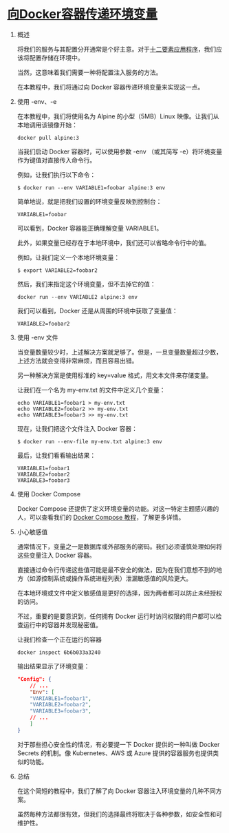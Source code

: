 # [向Docker容器传递环境变量](https://www.baeldung.com/ops/docker-container-environment-variables)

1. 概述

    将我们的服务与其配置分开通常是个好主意。对于[十二要素应用程序](https://www.baeldung.com/spring-boot-12-factor)，我们应该将配置存储在环境中。

    当然，这意味着我们需要一种将配置注入服务的方法。

    在本教程中，我们将通过向 Docker 容器传递环境变量来实现这一点。

2. 使用 -env、-e

    在本教程中，我们将使用名为 Alpine 的小型（5MB）Linux 映像。让我们从本地调用该镜像开始：

    `docker pull alpine:3`

    当我们启动 Docker 容器时，可以使用参数 -env （或其简写 -e）将环境变量作为键值对直接传入命令行。

    例如，让我们执行以下命令：

    `$ docker run --env VARIABLE1=foobar alpine:3 env`

    简单地说，就是把我们设置的环境变量反映到控制台：

    `VARIABLE1=foobar`

    可以看到，Docker 容器能正确理解变量 VARIABLE1。

    此外，如果变量已经存在于本地环境中，我们还可以省略命令行中的值。

    例如，让我们定义一个本地环境变量：

    `$ export VARIABLE2=foobar2`

    然后，我们来指定这个环境变量，但不去掉它的值：

    `docker run --env VARIABLE2 alpine:3 env`

    我们可以看到，Docker 还是从周围的环境中获取了变量值：

    `VARIABLE2=foobar2`

3. 使用 -env 文件

    当变量数量较少时，上述解决方案就足够了。但是，一旦变量数量超过少数，上述方法就会变得非常麻烦，而且容易出错。

    另一种解决方案是使用标准的 key=value 格式，用文本文件来存储变量。

    让我们在一个名为 my-env.txt 的文件中定义几个变量：

    ```shell
    echo VARIABLE1=foobar1 > my-env.txt
    echo VARIABLE2=foobar2 >> my-env.txt
    echo VARIABLE3=foobar3 >> my-env.txt
    ```

    现在，让我们把这个文件注入 Docker 容器：

    `$ docker run --env-file my-env.txt alpine:3 env`

    最后，让我们看看输出结果：

    ```log
    VARIABLE1=foobar1
    VARIABLE2=foobar2
    VARIABLE3=foobar3
    ```

4. 使用 Docker Compose

    Docker Compose 还提供了定义环境变量的功能。对这一特定主题感兴趣的人，可以查看我们的 [Docker Compose 教程](https://www.baeldung.com/docker-compose#managing-environment-variables)，了解更多详情。

5. 小心敏感值

    通常情况下，变量之一是数据库或外部服务的密码。我们必须谨慎处理如何将这些变量注入 Docker 容器。

    直接通过命令行传递这些值可能是最不安全的做法，因为在我们意想不到的地方（如源控制系统或操作系统进程列表）泄漏敏感值的风险更大。

    在本地环境或文件中定义敏感值是更好的选择，因为两者都可以防止未经授权的访问。

    不过，重要的是要意识到，任何拥有 Docker 运行时访问权限的用户都可以检查运行中的容器并发现秘密值。

    让我们检查一个正在运行的容器

    `docker inspect 6b6b033a3240`

    输出结果显示了环境变量：

    ```json
    "Config": {
        // ...
        "Env": [
        "VARIABLE1=foobar1",
        "VARIABLE2=foobar2",
        "VARIABLE3=foobar3",
        // ...
        ]
    }
    ```

    对于那些担心安全性的情况，有必要提一下 Docker 提供的一种叫做 Docker Secrets 的机制。像 Kubernetes、AWS 或 Azure 提供的容器服务也提供类似的功能。

6. 总结

    在这个简短的教程中，我们了解了向 Docker 容器注入环境变量的几种不同方案。

    虽然每种方法都很有效，但我们的选择最终将取决于各种参数，如安全性和可维护性。
